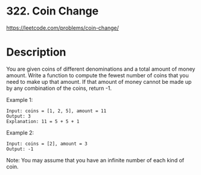 # 322. Coin Change

https://leetcode.com/problems/coin-change/

# Description

You are given coins of different denominations and a total amount of money amount. 
Write a function to compute the fewest number of coins that you need to make up 
that amount. If that amount of money cannot be made up by any combination of the 
coins, return -1.

Example 1:
```
Input: coins = [1, 2, 5], amount = 11
Output: 3 
Explanation: 11 = 5 + 5 + 1
```
Example 2:
```
Input: coins = [2], amount = 3
Output: -1
```

Note:
You may assume that you have an infinite number of each kind of coin.
